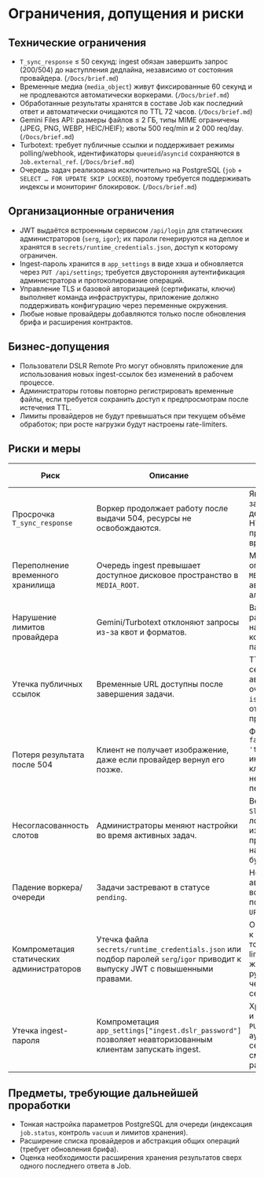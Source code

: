 # Ограничения, допущения и риски

## Технические ограничения
- `T_sync_response` ≤ 50 секунд: ingest обязан завершить запрос (200/504) до наступления дедлайна, независимо от состояния провайдера. (`/Docs/brief.md`)
- Временные медиа (`media_object`) живут фиксированные 60 секунд и не продлеваются автоматически воркерами. (`/Docs/brief.md`)
- Обработанные результаты хранятся в составе Job как последний ответ и автоматически очищаются по TTL 72 часов. (`/Docs/brief.md`)
- Gemini Files API: размеры файлов ≤ 2 ГБ, типы MIME ограничены (JPEG, PNG, WEBP, HEIC/HEIF); квоты 500 req/min и 2 000 req/day. (`/Docs/brief.md`)
- Turbotext: требует публичные ссылки и поддерживает режимы polling/webhook, идентификаторы `queueid`/`asyncid` сохраняются в `Job.external_ref`. (`/Docs/brief.md`)
- Очередь задач реализована исключительно на PostgreSQL (`job` + `SELECT … FOR UPDATE SKIP LOCKED`), поэтому требуется поддерживать индексы и мониторинг блокировок. (`/Docs/brief.md`)

## Организационные ограничения
- JWT выдаётся встроенным сервисом `/api/login` для статических администраторов (`serg`, `igor`); их пароли генерируются на деплое и хранятся в `secrets/runtime_credentials.json`, доступ к которому ограничен.
- Ingest-пароль хранится в `app_settings` в виде хэша и обновляется через `PUT /api/settings`; требуется двусторонняя аутентификация администратора и протоколирование операций.
- Управление TLS и базовой авторизацией (сертификаты, ключи) выполняет команда инфраструктуры, приложение должно поддерживать конфигурацию через переменные окружения.
- Любые новые провайдеры добавляются только после обновления брифа и расширения контрактов.

## Бизнес-допущения
- Пользователи DSLR Remote Pro могут обновлять приложение для использования новых ingest-ссылок без изменений в рабочем процессе.
- Администраторы готовы повторно регистрировать временные файлы, если требуется сохранить доступ к предпросмотрам после истечения TTL.
- Лимиты провайдеров не будут превышаться при текущем объёме обработок; при росте нагрузки будут настроены rate-limiters.

## Риски и меры
| Риск | Описание | Митигирующие действия |
| --- | --- | --- |
| Просрочка `T_sync_response` | Воркер продолжает работу после выдачи 504, ресурсы не освобождаются. | Явное прерывание задач при наступлении дедлайна, отмена HTTP-запросов к провайдеру, очистка временных файлов. |
| Переполнение временного хранилища | Очередь ingest превышает доступное дисковое пространство в `MEDIA_ROOT`. | Мониторинг объёма, ограничения `MEDIA_MAX_FILE_SIZE_MB`, автоматический GC и алерты. |
| Нарушение лимитов провайдера | Gemini/Turbotext отклоняют запросы из-за квот и форматов. | Валидация MIME/размеров, rate-limiting на адаптере, конфигурация параллелизма. |
| Утечка публичных ссылок | Временные URL доступны после завершения задачи. | TTL фиксирован 60 секунд, автоматическая очистка при `is_finalized = true`, отсутствие механизма продления. |
| Потеря результата после 504 | Клиент не получает изображение, даже если провайдер вернул его позже. | Фиксация `failure_reason = 'timeout'`, информирование клиента о необходимости перезапуска ingest. |
| Несогласованность слотов | Администраторы меняют настройки во время активных задач. | Версионирование `Slot.updated_at`, логирование изменений, применение новых настроек только на будущие Jobs. |
| Падение воркера/очереди | Задачи застревают в статусе `pending`. | Heartbeat и автоперезапуск воркеров, idempotent подбор задач (PG `FOR UPDATE SKIP LOCKED`). |
| Компрометация статических администраторов | Утечка файла `secrets/runtime_credentials.json` или подбор паролей `serg`/`igor` приводит к выпуску JWT с повышенными правами. | Ограничение доступа к файлу, хранение только хэшей, rate-limit на `/api/login`, журналирование и ручная смена паролей через перегенерацию секрета. |
| Утечка ingest-пароля | Компрометация `app_settings["ingest.dslr_password"]` позволяет неавторизованным клиентам запускать ingest. | Хранение только хэша и соли, ротация через `PUT /api/settings`, аудит операций и секретов, регулярная смена пароля по расписанию. |

## Предметы, требующие дальнейшей проработки
- Тонкая настройка параметров PostgreSQL для очереди (индексация `job.status`, контроль `vacuum` и лимитов хранения).
- Расширение списка провайдеров и абстракция общих операций (требует обновления брифа).
- Оценка необходимости расширения хранения результатов сверх одного последнего ответа в Job.
